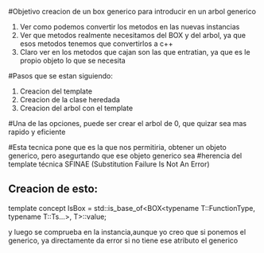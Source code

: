 #Objetivo creacion de un box generico para introducir en un arbol generico 

1. Ver como podemos convertir los metodos en las nuevas instancias 
2. Ver que metodos realmente necesitamos del BOX y del arbol, ya que esos metodos tenemos que convertirlos a c++
3. Claro ver en los metodos que cajan son las que entratian, ya que es le propio objeto lo que se necesita 

#Pasos que se estan siguiendo: 
1. Creacion del template 
2. Creacion de la clase heredada
3. Creacion del arbol con el template 


#Una de las opciones, puede ser crear el arbol de 0, que quizar sea mas rapido y eficiente



#Esta tecnica pone que es la que nos permitiria, obtener un objeto generico, pero asegurtando que ese objeto generico sea 
#herencia del template 
técnica SFINAE (Substitution Failure Is Not An Error) 

Creacion de esto:
----------------
template<typename T>
concept IsBox = std::is_base_of<BOX<typename T::FunctionType, typename T::Ts...>, T>::value;

y luego se comprueba en la instancia,aunque yo creo que si ponemos el generico, ya directamente da error si no tiene ese atributo
el generico 